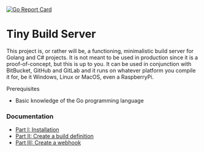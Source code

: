[![Go Report Card](https://goreportcard.com/badge/github.com/KaiserWerk/Tiny-Build-Server)](https://goreportcard.com/report/github.com/KaiserWerk/Tiny-Build-Server)

# Tiny Build Server

This project is, or rather will be, a functioning, minimalistic build server for Golang and C# projects.
It is not meant to be used in production since it is a proof-of-concept, but this is up to you.
It can be used in conjunction with BitBucket, GitHub and GitLab and it runs on 
whatever platform you compile it for, be it Windows, Linux or MacOS, even a RaspberryPi.


Prerequisites
* Basic knowledge of the Go programming language

### Documentation

* [Part I: Installation](docs/installation.md)
* [Part II: Create a build definition](docs/create-a-build-definition.md)
* [Part III: Create a webhook](docs/create-a-webhook.md)


  